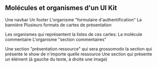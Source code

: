## Molécules et organismes d'un UI Kit

Une navbar
Un footer
L'organisme "formulaire d'authentification"
La bannière
Plusieurs formats de cartes de présentation

Les organismes qui représentent la listes de ces cartes:
La molécule commentaire
L'organisme "section commentaires"

Une section "présentation ressource" qui sera grossomodo la section qui présente le show de n'importe quelle ressource
Une section qui présente un élément (à gauche du texte, à droite une image)

